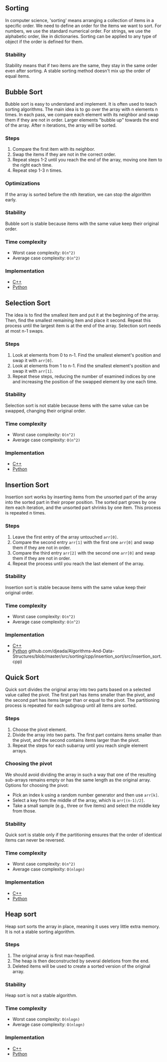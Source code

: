 ## Sorting

In computer science, 'sorting' means arranging a collection of items in a specific order. We need to define an order for the items we want to sort. For numbers, we use the standard numerical order. For strings, we use the alphabetic order, like in dictionaries. Sorting can be applied to any type of object if the order is defined for them.

### Stability
Stability means that if two items are the same, they stay in the same order even after sorting. A stable sorting method doesn't mix up the order of equal items.

## Bubble Sort
Bubble sort is easy to understand and implement. It is often used to teach sorting algorithms. The main idea is to go over the array with n elements n times. In each pass, we compare each element with its neighbor and swap them if they are not in order. Larger elements "bubble up" towards the end of the array. After n iterations, the array will be sorted.

### Steps

1. Compare the first item with its neighbor.
1. Swap the items if they are not in the correct order.
1. Repeat steps 1-2 until you reach the end of the array, moving one item to the right each time.
1. Repeat step 1-3 n times.

### Optimizations
If the array is sorted before the nth iteration, we can stop the algorithm early.

### Stability
Bubble sort is stable because items with the same value keep their original order.

### Time complexity

* Worst case complexity: `O(n^2)`
* Average case complexity: `O(n^2)`

### Implementation

* [C++](https://github.com/djeada/Algorithms-And-Data-Structures/blob/master/src/sorting/cpp/selection_sort/src/bubble_sort.cpp)
* [Python](https://github.com/djeada/Algorithms-And-Data-Structures/blob/master/src/sorting/python/selection_sort/src/bubble_sort.py)

## Selection Sort
The idea is to find the smallest item and put it at the beginning of the array. Then, find the smallest remaining item and place it second. Repeat this process until the largest item is at the end of the array. Selection sort needs at most n-1 swaps.

### Steps

1. Look at elements from 0 to n-1. Find the smallest element's position and swap it with `arr[0]`.
1. Look at elements from 1 to n-1. Find the smallest element's position and swap it with `arr[1]`.
1. Repeat these steps, reducing the number of examined indices by one and increasing the position of the swapped element by one each time.

### Stability
Selection sort is not stable because items with the same value can be swapped, changing their original order.

### Time complexity

* Worst case complexity: `O(n^2)`
* Average case complexity: `O(n^2)`

### Implementation

* [C++](https://github.com/djeada/Algorithms-And-Data-Structures/blob/master/src/sorting/cpp/selection_sort/src/selection_sort.cpp)
* [Python](https://github.com/djeada/Algorithms-And-Data-Structures/blob/master/src/sorting/python/selection_sort/src/selection_sort.py)

## Insertion Sort
Insertion sort works by inserting items from the unsorted part of the array into the sorted part in their proper position. The sorted part grows by one item each iteration, and the unsorted part shrinks by one item. This process is repeated n times.

### Steps

1. Leave the first entry of the array untouched `arr[0]`.
1. Compare the second entry `arr[1]` with the first one `arr[0]` and swap them if they are not in order.
1. Compare the third entry `arr[2]` with the second one `arr[0]` and swap them if they are not in order.
1. Repeat the process until you reach the last element of the array.

### Stability
Insertion sort is stable because items with the same value keep their original order.

### Time complexity

* Worst case complexity: `O(n^2)`
* Average case complexity: `O(n^2)`

### Implementation

* [C++](https://github.com/djeada/Algorithms-And-Data-Structures/blob/master/src/sorting/cpp/insertion_sort/src/insertion_sort.cpp)
* [Python](https://github.com/djeada/Algorithms-And-Data-Structures/blob/master/src/sorting/python/insertion_sort/src/insertion_sort.py)
github.com/djeada/Algorithms-And-Data-Structures/blob/master/src/sorting/cpp/insertion_sort/src/insertion_sort.cpp)

## Quick Sort
Quick sort divides the original array into two parts based on a selected value called the pivot. The first part has items smaller than the pivot, and the second part has items larger than or equal to the pivot. The partitioning process is repeated for each subgroup until all items are sorted.

### Steps

1. Choose the pivot element.
1. Divide the array into two parts. The first part contains items smaller than the pivot, and the second contains items larger than the pivot.
1. Repeat the steps for each subarray until you reach single element arrays.

### Choosing the pivot

We should avoid dividing the array in such a way that one of the resulting sub-arrays remains empty or has the same length as the original array. Options for choosing the pivot:

* Pick an index k using a random number generator and then use `arr[k]`.
* Select a key from the middle of the array, which is `arr[(n-1)/2]`.
* Take a small sample (e.g., three or five items) and select the middle key from those.

### Stability
Quick sort is stable only if the partitioning ensures that the order of identical items can never be reversed.

### Time complexity

* Worst case complexity: `O(n^2)`
* Average case complexity: `O(nlogn)`

### Implementation

* [C++](https://github.com/djeada/Algorithms-And-Data-Structures/blob/master/src/sorting/cpp/quick_sort/src/quick_sort.cpp)
* [Python](https://github.com/djeada/Algorithms-And-Data-Structures/blob/master/src/sorting/python/quick_sort/src/quick_sort.py)

## Heap sort
Heap sort sorts the array in place, meaning it uses very little extra memory. It is not a stable sorting algorithm.

### Steps

1. The original array is first max-heapified.
1. The heap is then deconstructed by several deletions from the end.
1. Deleted items will be used to create a sorted version of the original array.

### Stability
Heap sort is not a stable algorithm.

### Time complexity

* Worst case complexity: `O(nlogn)`
* Average case complexity: `O(nlogn)`

### Implementation

* [C++](https://github.com/djeada/Algorithms-And-Data-Structures/blob/master/src/sorting/cpp/heap_sort/src/heap_sort.cpp)
* [Python](https://github.com/djeada/Algorithms-And-Data-Structures/blob/master/src/sorting/python/heap_sort/src/heap_sort.py)
